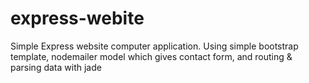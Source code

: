 # express-webite
Simple Express website computer application. Using simple bootstrap template, nodemailer model which gives contact form, and routing &amp; parsing data with jade
